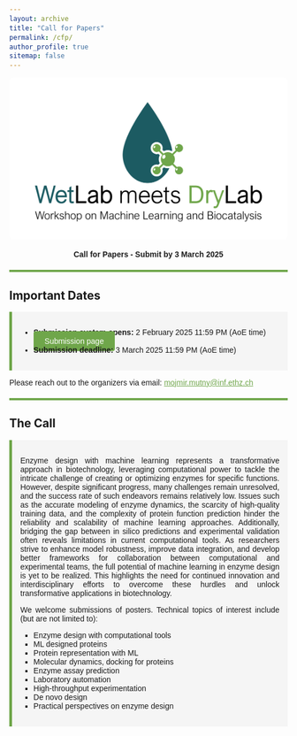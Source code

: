 ```yaml
---
layout: archive
title: "Call for Papers"
permalink: /cfp/
author_profile: true
sitemap: false
---
```


<div style="background-color: white; padding: 20px; border-radius: 8px;">
  <img src="images/logo.png" alt="Workshop Logo" style="max-height: 50vh; display: block; margin: 0 auto;" />
</div>

#### <center style="font-family: 'Arial Nova Light', Arial, sans-serif;"> Call for Papers - Submit by 3 March 2025 </center> ####

<div style="border-bottom: 4px solid #6FA64A; margin-top: 20px;"></div>

## Important Dates
<div style="padding: 15px; background-color: #f5f5f5; border-left: 5px solid #6FA64A;">
  <ul style="font-family: 'Arial Nova Light', Arial, sans-serif;">
    <li><strong>Submission system opens:</strong> 2 February 2025 11:59 PM (AoE time)  <a href="TBA" class="btn btn--warning btn--large align-right" style="color: white; background-color: #6FA64A; padding: 10px 20px; text-decoration: none; border-radius: 4px;">Submission page</a></li>
    <li><strong>Submission deadline:</strong> 3 March 2025 11:59 PM (AoE time)</li>
  </ul>
</div>

<p style="font-family: 'Arial Nova Light', Arial, sans-serif;">Please reach out to the organizers via email: <a href="mailto:mojmir.mutny@inf.ethz.ch" style="color: #6FA64A; text-decoration: underline;">mojmir.mutny@inf.ethz.ch</a></p>

<div style="border-bottom: 4px solid #6FA64A; margin-top: 20px;"></div>

## The Call
<div style="padding: 15px; background-color: #f5f5f5; border-left: 5px solid #6FA64A;">
  <p style="text-align: justify; font-family: 'Arial Nova Light', Arial, sans-serif;">Enzyme design with machine learning represents a transformative approach in biotechnology, leveraging computational power to tackle the intricate challenge of creating or optimizing enzymes for specific functions. However, despite significant progress, many challenges remain unresolved, and the success rate of such endeavors remains relatively low. Issues such as the accurate modeling of enzyme dynamics, the scarcity of high-quality training data, and the complexity of protein function prediction hinder the reliability and scalability of machine learning approaches. Additionally, bridging the gap between in silico predictions and experimental validation often reveals limitations in current computational tools. As researchers strive to enhance model robustness, improve data integration, and develop better frameworks for collaboration between computational and experimental teams, the full potential of machine learning in enzyme design is yet to be realized. This highlights the need for continued innovation and interdisciplinary efforts to overcome these hurdles and unlock transformative applications in biotechnology.</p>
  
  <p style="text-align: justify; font-family: 'Arial Nova Light', Arial, sans-serif;">We welcome submissions of posters. Technical topics of interest include (but are not limited to):</p>

  <ul style="list-style-type: square; font-family: 'Arial Nova Light', Arial, sans-serif;">
    <li>Enzyme design with computational tools</li>
    <li>ML designed proteins</li>
    <li>Protein representation with ML</li>
    <li>Molecular dynamics, docking for proteins</li>
    <li>Enzyme assay prediction</li>
    <li>Laboratory automation</li>
    <li>High-throughput experimentation</li>
    <li>De novo design</li>
    <li>Practical perspectives on enzyme design</li>
  </ul>
</div>

&nbsp;
